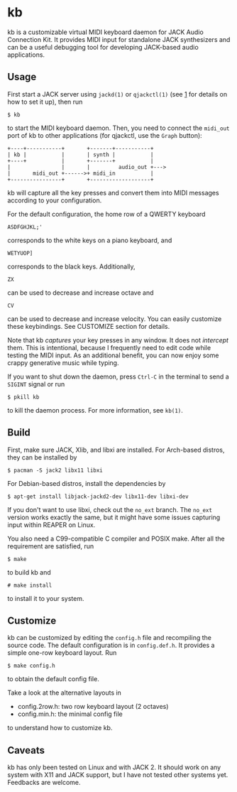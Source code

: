 kb
==

kb is a customizable virtual MIDI keyboard daemon for JACK Audio Connection
Kit. It provides MIDI input for standalone JACK synthesizers and can be a
useful debugging tool for developing JACK-based audio applications.

Usage
-----

First start a JACK server using `jackd(1)` or `qjackctl(1)` (see [1] for
details on how to set it up), then run

    $ kb

to start the MIDI keyboard daemon. Then, you need to connect the `midi_out`
port of kb to other applications (for qjackctl, use the `Graph` button):

    +----+-----------+       +-------+-----------+
    | kb |           |       | synth |           |
    +----+           |       +-------+           |
    |                |       |         audio_out +--->
    |       midi_out +------>+ midi_in           |
    +----------------+       +-------------------+

kb will capture all the key presses and convert them into MIDI messages
according to your configuration.

For the default configuration, the home row of a QWERTY keyboard

    ASDFGHJKL;'

corresponds to the white keys on a piano keyboard, and

    WETYUOP]

corresponds to the black keys. Additionally,

    ZX

can be used to decrease and increase octave and

    CV

can be used to decrease and increase velocity. You can easily customize these
keybindings. See CUSTOMIZE section for details.

Note that kb *captures* your key presses in any window. It does not *intercept*
them. This is intentional, because I frequently need to edit code while testing
the MIDI input. As an additional benefit, you can now enjoy some crappy
generative music while typing.

If you want to shut down the daemon, press `Ctrl-C` in the terminal to send a
`SIGINT` signal or run

    $ pkill kb

to kill the daemon process. For more information, see `kb(1)`.

Build
-----

First, make sure JACK, Xlib, and libxi are installed. For Arch-based distros,
they can be installed by

    $ pacman -S jack2 libx11 libxi

For Debian-based distros, install the dependencies by

    $ apt-get install libjack-jackd2-dev libx11-dev libxi-dev

If you don't want to use libxi, check out the `no_ext` branch. The `no_ext`
version works exactly the same, but it might have some issues capturing input
within REAPER on Linux.

You also need a C99-compatible C compiler and POSIX make. After all the
requirement are satisfied, run

    $ make

to build kb and

    # make install

to install it to your system.

Customize
---------

kb can be customized by editing the `config.h` file and recompiling the source
code. The default configuration is in `config.def.h`. It provides a simple
one-row keyboard layout. Run

    $ make config.h

to obtain the default config file.

Take a look at the alternative layouts in

- config.2row.h: two row keyboard layout (2 octaves)
- config.min.h: the minimal config file

to understand how to customize kb.

Caveats
-------

kb has only been tested on Linux and with JACK 2. It should work on any system
with X11 and JACK support, but I have not tested other systems yet. Feedbacks
are welcome.

[1]: https://ccrma.stanford.edu/docs/common/JACK.html
